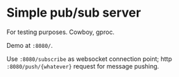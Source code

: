 # Simple pub/sub server
For testing purposes. Cowboy, gproc.

Demo at ```:8080/```.

Use ```:8080/subscribe``` as websocket connection point; http ```:8080/push/{whatever}``` request for message pushing.
